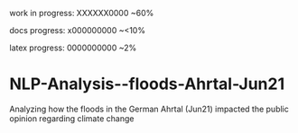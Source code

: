 work in progress:
XXXXXX0000 ~60%

docs progress:
x000000000 ~<10%

latex progress:
0000000000 ~2%
# NLP-Analysis--floods-Ahrtal-Jun21
Analyzing how the floods in the German Ahrtal (Jun21) impacted the public opinion regarding climate change

